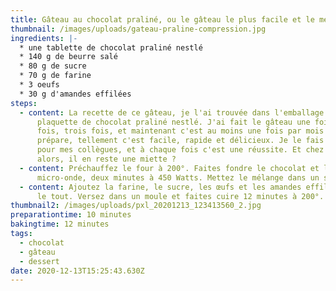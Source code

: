 ```yaml
---
title: Gâteau au chocolat praliné, ou le gâteau le plus facile et le meilleur du monde
thumbnail: /images/uploads/gateau-praline-compression.jpg
ingredients: |-
  * une tablette de chocolat praliné nestlé
  * 140 g de beurre salé
  * 80 g de sucre
  * 70 g de farine
  * 3 oeufs
  * 30 g d'amandes effilées
steps:
  - content: La recette de ce gâteau, je l'ai trouvée dans l'emballage de la
      plaquette de chocolat praliné nestlé. J'ai fait le gâteau une fois, deux
      fois, trois fois, et maintenant c'est au moins une fois par mois que je le
      prépare, tellement c'est facile, rapide et délicieux. Je le fais souvent
      pour mes collègues, et à chaque fois c'est une réussite. Et chez vous
      alors, il en reste une miette ?
  - content: Préchauffez le four à 200°. Faites fondre le chocolat et le beurre au
      micro-onde, deux minutes à 450 Watts. Mettez le mélange dans un saladier.
  - content: Ajoutez la farine, le sucre, les œufs et les amandes effilées, mélangez
      le tout. Versez dans un moule et faites cuire 12 minutes à 200°.
thumbnail2: /images/uploads/pxl_20201213_123413560_2.jpg
preparationtime: 10 minutes
bakingtime: 12 minutes
tags:
  - chocolat
  - gâteau
  - dessert
date: 2020-12-13T15:25:43.630Z
---
```

